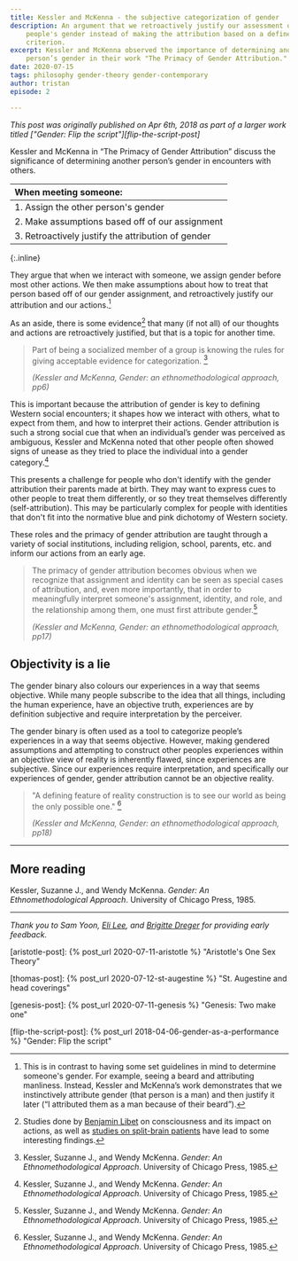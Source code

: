 ```yaml
---
title: Kessler and McKenna - the subjective categorization of gender
description: An argument that we retroactively justify our assessment of
    people's gender instead of making the attribution based on a defined
    criterion.
excerpt: Kessler and McKenna observed the importance of determining another
    person’s gender in their work "The Primacy of Gender Attribution."
date: 2020-07-15
tags: philosophy gender-theory gender-contemporary
author: tristan
episode: 2

---
```


*This post was originally published on Apr 6th, 2018 as part of a larger work
titled ["Gender: Flip the script"][flip-the-script-post]*

Kessler and McKenna in “The Primacy of Gender Attribution” discuss the
significance of determining another person’s gender in encounters with others.


| When meeting someone: |
| :-- |
| 1. Assign the other person's gender |
| 2. Make assumptions based off of our assignment |
| 3. Retroactively justify the attribution of gender |
{:.inline}

They argue that when we interact with someone, we assign gender before most
other actions. We then make assumptions about how to treat that person based
off of our gender assignment, and retroactively justify our attribution and our
actions.[^defined-criterion]

[^defined-criterion]:This is in contrast to having some set guidelines in mind
    to determine someone's gender. For example, seeing a beard and attributing
    manliness. Instead, Kessler and McKenna’s work demonstrates that we
    instinctively attribute gender (that person is a man) and then justify it
    later (“I attributed them as a man because of their beard”).

As an aside, there is some evidence[^free-will] that many (if not all) of our
thoughts and actions are retroactively justified, but that is a topic for
another time.

[^free-will]: Studies done by [Benjamin Libet](wiki-ben) on consciousness and
    its impact on actions, as well as [studies on split-brain
    patients](cgp-video) have lead to some interesting findings.

[cgp-video]: [https://www.youtube.com/watch?v=wfYbgdo8e-8]
[wiki-ben]:https://en.wikipedia.org/wiki/Benjamin_Libet

> Part of being a socialized member of a group is knowing the rules for giving
> acceptable evidence for categorization. [^gender]
>
> *(Kessler and McKenna, Gender: an ethnomethodological approach, pp6)*

This is important because the attribution of gender is key to defining Western
social encounters; it shapes how we interact with others, what to expect from
them, and how to interpret their actions. Gender attribution is such a strong
social cue that when an individual’s gender was perceived as ambiguous, Kessler
and McKenna noted that other people often showed signs of unease as they tried
to place the individual into a gender category.[^gender]

This presents a challenge for people who don't identify with the gender
attribution their parents made at birth. They may want to express cues to other
people to treat them differently, or so they treat themselves differently
(self-attribution). This may be particularly complex for people with identities
that don't fit into the normative blue and pink dichotomy of Western society.

These roles and the primacy of gender attribution are taught through a variety
of social institutions, including religion, school, parents, etc. and inform
our actions from an early age.

> The primacy of gender attribution becomes obvious when we recognize that
> assignment and identity can be seen as special cases of attribution, and,
> even more importantly, that in order to meaningfully interpret someone's
> assignment, identity, and role, and the relationship among them, one must
> first attribute gender.[^gender]
>
> *(Kessler and McKenna, Gender: an ethnomethodological approach, pp17)*


## Objectivity is a lie 

The gender binary also colours our experiences in a way that seems objective.
While many people subscribe to the idea that all things, including the human
experience, have an objective truth, experiences are by definition subjective
and require interpretation by the perceiver.

The gender binary is often used as a tool to categorize people’s experiences in
a way that seems objective. However, making gendered assumptions and attempting
to construct other peoples experiences within an objective view of reality is
inherently flawed, since experiences are subjective. Since our experiences
require interpretation, and specifically our experiences of gender, gender
attribution cannot be an objective reality.

> "A defining feature of reality construction is to see our world as being the
>  only possible one." [^gender]
>
> *(Kessler and McKenna, Gender: an ethnomethodological approach, pp18)*


---

## More reading

Kessler, Suzanne J., and Wendy McKenna. *Gender: An Ethnomethodological Approach*. University of Chicago Press, 1985.

--- 

*Thank you to Sam Yoon, [Eli Lee][eli-website], and [Brigitte
Dreger][brigitte-website] for providing early feedback.*

[eli-website]: https://www.elijahlee.ca/
[brigitte-website]: https://brigitte-dreger.medium.com/


[gender-history]: /projects/gender-history.html
    "Gender history project"

[aristotle-post]: {% post_url 2020-07-11-aristotle %} 
    "Aristotle's One Sex Theory"

[thomas-post]: {% post_url 2020-07-12-st-augestine %} 
    "St. Augestine and head coverings"

[genesis-post]: {% post_url 2020-07-11-genesis %} 
    "Genesis: Two make one"

[flip-the-script-post]: {% post_url 2018-04-06-gender-as-a-performance %}
    "Gender: Flip the script"


[webster-hegemony]: https://www.merriam-webster.com/dictionary/hegemony
    "Merriam-Webster: Hegemony"

[^gender]: Kessler, Suzanne J., and Wendy McKenna. *Gender: An Ethnomethodological Approach*. University of Chicago Press, 1985.

[^1]: R. W. Sperry, ["Cerebral Organization and Behavior,"][cerebral-organization-and-behavior] Science, vol. 133, no. 3466, pp. 1749–1757, 1961.

[cerebral-organization-and-behavior]: http://people.uncw.edu/puente/sperry/sperrypapers/60s/85-1961.pdf

[^2]: V. Mark, ["Conflicting communicative behavior in a split-brain patient: Support for dual consciousness,"][mark] Toward a science of consciousness: The first Tucson discussions and debates, pp. 189–196, 1996.

[mark]: https://books.google.ca/books?id=86KyIsdi8D8C&lpg=PA189&pg=PA189#v=onepage&q&f=false

[^3]: R. W. Sperry, ["Hemisphere deconnection and unity in conscious awareness,"][conscious-awareness] The American psychologist, vol. 23, no. 10, p. 723, 1968.

[conscious-awareness]: http://www.holah.karoo.net/sperrystudy.htm

[^4]: M. S. Gazzaniga, J. E. Bogen, and R. W. Sperry, ["Observations on visual perception after disconnexion of the cerebral hemispheres in man,"][observations] Brain, vol. 88, no. 2, pp. 221–236, 1965.

[observations]: http://people.uncw.edu/puente/sperry/sperrypapers/60s/111-1965.pdf

[^5]: R. W. Sperry, E. Zaidel, and D. Zaidel, ["Self recognition and social awareness in the deconnected minor hemisphere,"][neuropsychologia] Neuropsychologia, vol. 17, no. 2, pp. 153–166, 1979.

[neuropsychologia]: http://people.uncw.edu/puente/sperry/sperrypapers/70s/210-1979.pdf

[^6]: M. S. Gazzaniga, J. E. Bogen, and R. W. Sperry, ["Some Functional Effects of Sectioning the Cerebral Commissures in Man,"][functional-effects] Proceedings of the National Academy of Sciences, vol. 48, no. 10, pp. 1765–1769, 1962.

[functional-effects]: http://people.uncw.edu/puente/sperry/sperrypapers/60s/91-1962.pdf

